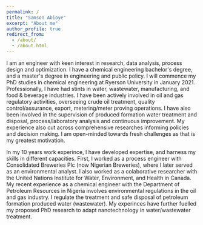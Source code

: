 ```yaml
---
permalink: /
title: "Samson Abioye"
excerpt: "About me"
author_profile: true
redirect_from: 
  - /about/
  - /about.html
---
```


I am an engineer with keen interest in research, data analysis, process design and optimization.  I have a chemical engineering bachelor's degree, and a master's degree in engineering and public policy. I will commence my PhD studies in chemical engineering at Ryerson University in January 2021. Professionally, I have had stints in water, wastewater, manufacturing, and food & beverage industries. I have been actively involved in oil and gas regulatory activities, overseeing crude oil treatment, quality control/assurance, export, metering/meter proving operations. I have also been involved in the supervision of produced formation water treatment and disposal, process/laboratory analysis and continuous improvement. My experience also cut across comprehensive researches informing policies and decision making. I am open-minded towards fresh challenges as that is my greatest motivation.

In my 10 years work experince, I have developed expertise, and harness my skills in different capacities. First, I worked as a process engineer with Consolidated Breweries Plc (now Nigerian Breweries), where I later served as an environmental analyst. I also worked as a colaborative researcher with the United Nations Institute for Water, Environment, and Health in Canada. My recent experience as a chemical engineer with the Department of Petroleum Resources in Nigeria involves environmental regulations in the oil and gas industry. I regulate the treatment and safe disposal of petroleum formation produced water (wastewater). My experinces have further fuelled my proposed PhD research to adapt nanotechnology in water/wastewater treatment.

